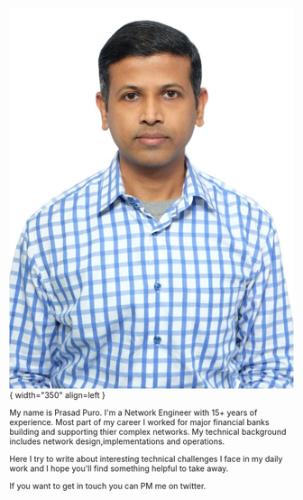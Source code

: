 
![Prasad Puro](profile_pic.jpg){ width="350" align=left }

My name is Prasad Puro. I'm a Network Engineer with 15+ years of experience. Most part of my career I worked for major financial banks building and supporting thier complex networks. My technical background includes network design,implementations and operations.

Here I try to write about interesting technical challenges I face in my daily work and I hope you'll find something helpful to take away.

If you want to get in touch you can PM me on twitter.